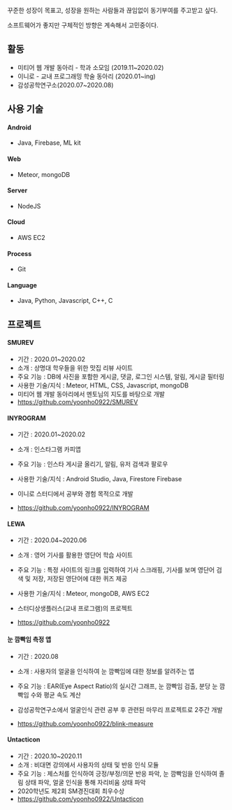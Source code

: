 꾸준한 성장이 목표고, 성장을 원하는 사람들과 끊임없이 동기부여를 주고받고 싶다.

소프트웨어가 좋지만 구체적인 방향은 계속해서 고민중이다.

## 활동

* 미티어 웹 개발 동아리 - 학과 소모임 (2019.11~2020.02)
* 이니로 - 교내 프로그래밍 학술 동아리 (2020.01~ing)
* 감성공학연구소(2020.07~2020.08)

## 사용 기술

#### Android

* Java, Firebase, ML kit

#### Web

* Meteor, mongoDB

#### Server

* NodeJS

#### Cloud

* AWS EC2

#### Process

* Git

#### Language

* Java, Python, Javascript, C++, C

## 프로젝트

#### SMUREV

* 기간 : 2020.01~2020.02
* 소개 : 상명대 학우들을 위한 맛집 리뷰 사이트
* 주요 기능 : DB에 사진을 포함한 게시글, 댓글, 로그인 시스템, 알림, 게시글 필터링
* 사용한 기술/지식 : Meteor, HTML, CSS, Javascript, mongoDB
* 미티어 웹 개발 동아리에서 멘토님의 지도를 바탕으로 개발
* https://github.com/yoonho0922/SMUREV

#### INYROGRAM

* 기간 : 2020.01~2020.02

* 소개 : 인스타그램 카피앱
* 주요 기능 : 인스타 게시글 올리기, 알림, 유저 검색과 팔로우
* 사용한 기술/지식 : Android Studio, Java, Firestore Firebase
* 이니로 스터디에서 공부와 경험 목적으로 개발
* https://github.com/yoonho0922/INYROGRAM

#### LEWA

* 기간 :  2020.04~2020.06
* 소개 : 영어 기사를 활용한 영단어 학습 사이트
* 주요 기능 : 특정 사이트의 링크를 입력하여 기사 스크래핑, 기사를 보며 영단어 검색 및 저장, 저장된 영단어에 대한 퀴즈 제공
* 사용한 기술/지식 : Meteor, mongoDB, AWS EC2
* 스터디상생플러스(교내 프로그램)의 프로젝트

* https://github.com/yoonho0922

#### 눈 깜빡임 측정 앱

* 기간 : 2020.08
* 소개 : 사용자의 얼굴을 인식하여 눈 깜빡임에 대한 정보를 알려주는 앱

* 주요 기능 : EAR(Eye Aspect Ratio)의 실시간 그래프, 눈 깜빡임 검출, 분당 눈 깜빡임 수와 평균 속도 계산
* 감성공학연구소에서 얼굴인식 관련 공부 후 관련된 마무리 프로젝트로 2주간 개발
* https://github.com/yoonho0922/blink-measure

#### Untacticon

* 기간 : 2020.10~2020.11
* 소개 : 비대면 강의에서 사용자의 상태 및 반응 인식 모듈
* 주요 기능 : 제스처를 인식하여 긍정/부정/의문 반응 파악, 눈 깜빡임을 인식하여 졸림 상태 파악, 얼굴 인식을 통해 자리비움 상태 파악
* 2020학년도 제2회 SM경진대회 최우수상
* https://github.com/yoonho0922/Untacticon
